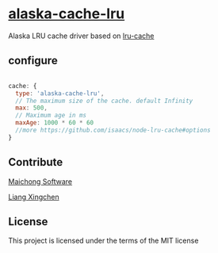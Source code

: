 # [alaska-cache-lru](https://github.com/maichong/alaska-cache-lru)
Alaska LRU cache driver based on [lru-cache](https://github.com/isaacs/node-lru-cache)

## configure

```javascript

cache: {
  type: 'alaska-cache-lru',
  // The maximum size of the cache. default Infinity
  max: 500,
  // Maximum age in ms
  maxAge: 1000 * 60 * 60
  //more https://github.com/isaacs/node-lru-cache#options
}

```

## Contribute
[Maichong Software](http://maichong.it)

[Liang Xingchen](https://github.com/liangxingchen)

## License

This project is licensed under the terms of the MIT license
